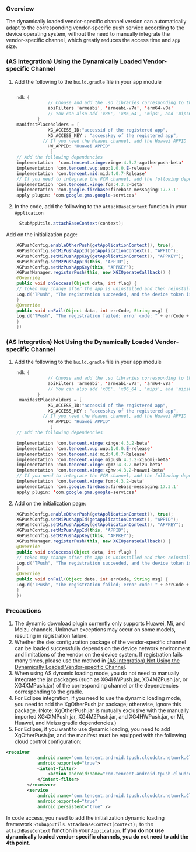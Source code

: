 ### Overview
 The dynamically loaded vendor-specific channel version can automatically adapt to the corresponding vendor-specific push service according to the device operating system, without the need to manually integrate the vendor-specific channel, which greatly reduces the access time and ```app``` size.

### (AS Integration) Using the Dynamically Loaded Vendor-specific Channel

1. Add the following to the ```build.gradle``` file in your app module

```java

    ndk {
                // Choose and add the .so libraries corresponding to the cpu type as needed.
                abiFilters 'armeabi', 'armeabi-v7a', 'arm64-v8a'
                // You can also add 'x86', 'x86_64', 'mips', and 'mips64'.
            }
    manifestPlaceholders = [
                XG_ACCESS_ID:"accessid of the registered app",
                XG_ACCESS_KEY : "accesskey of the registered app",
              // If you need the Huawei channel, add the Huawei APPID 
                HW_APPID: "Huawei APPID"
                 ]
    // Add the following dependencies
    implementation  'com.tencent.xinge:xinge:4.3.2-xgotherpush-beta'
    implementation 'com.tencent.wup:wup:1.0.0.E-release'
    implementation 'com.tencent.mid:mid:4.0.7-Release'
    // If you need to integrate the FCM channel, add the following dependencies and place google-services.json into the root path of your app's model:
    implementation 'com.tencent.xinge:fcm:4.3.2-beta'
    implementation 'com.google.firebase:firebase-messaging:17.3.1'
    apply plugin: 'com.google.gms.google-services'


```
 2. In the code, add the following to the ```attachBaseContext``` function in your ```Application```
```java
     StubAppUtils.attachBaseContext(context);
```


Add on the initialization page: 
```java
    XGPushConfig.enableOtherPush(getApplicationContext(), true);
    XGPushConfig.setMiPushAppId(getApplicationContext(), "APPID");
    XGPushConfig.setMiPushAppKey(getApplicationContext(), "APPKEY");
    XGPushConfig.setMzPushAppId(this, "APPID");
    XGPushConfig.setMzPushAppKey(this, "APPKEY");
    XGPushManager.registerPush(this, new XGIOperateCallback() {
    @Override
    public void onSuccess(Object data, int flag) {
    // token may change after the app is uninstalled and then reinstalled on the device
    Log.d("TPush", "The registration succeeded, and the device token is: " + data);
    }
    @Override
    public void onFail(Object data, int errCode, String msg) {
    Log.d("TPush", "The registration failed; error code: " + errCode + ", error message: " + msg);
    }
    })
```



### (AS Integration) Not Using the Dynamically Loaded Vendor-specific Channel
1. Add the following to the ```build.gradle``` file in your app module
```java
    ndk {
                // Choose and add the .so libraries corresponding to the cpu type as needed.
                abiFilters 'armeabi', 'armeabi-v7a', 'arm64-v8a'
                // You can also add 'x86', 'x86_64', 'mips', and 'mips64'.
            }
     manifestPlaceholders = [
                XG_ACCESS_ID:"accessid of the registered app",
                XG_ACCESS_KEY : "accesskey of the registered app",
              // If you need the Huawei channel, add the Huawei APPID 
                HW_APPID: "Huawei APPID"
                 ]
    // Add the following dependencies

    implementation 'com.tencent.xinge:xinge:4.3.2-beta'
    implementation 'com.tencent.wup:wup:1.0.0.E-release'
    implementation 'com.tencent.mid:mid:4.0.7-Release'
    implementation 'com.tencent.xinge:mipush:4.3.2-xiaomi-beta'
    implementation 'com.tencent.xinge:xgmz:4.3.2-meizu-beta'
    implementation 'com.tencent.xinge:xghw:4.3.2-huawei-beta'
    // If you need to integrate the FCM channel, add the following dependencies and place google-services.json into the root path of your app's model:
    implementation 'com.tencent.xinge:fcm:4.3.2-beta'
    implementation 'com.google.firebase:firebase-messaging:17.3.1'
    apply plugin: 'com.google.gms.google-services'

```
2. Add on the initialization page: 
```java
    XGPushConfig.enableOtherPush(getApplicationContext(), true);
    XGPushConfig.setMiPushAppId(getApplicationContext(), "APPID");
    XGPushConfig.setMiPushAppKey(getApplicationContext(), "APPKEY");
    XGPushConfig.setMzPushAppId(this, "APPID");
    XGPushConfig.setMzPushAppKey(this, "APPKEY");
    XGPushManager.registerPush(this, new XGIOperateCallback() {
    @Override
    public void onSuccess(Object data, int flag) {
    // token may change after the app is uninstalled and then reinstalled on the device
    Log.d("TPush", "The registration succeeded, and the device token is: " + data);
    }
    @Override
    public void onFail(Object data, int errCode, String msg) {
    Log.d("TPush", "The registration failed; error code: " + errCode + ", error message: " + msg);
    }
    })
```
### Precautions
1. The dynamic download plugin currently only supports Huawei, Mi, and Meizu channels. Unknown exceptions may occur on some models, resulting in registration failure.
2. Whether the dex configuration package of the vendor-specific channel can be loaded successfully depends on the device network environment and limitations of the vendor on the device system. If registration fails many times, please use the method in <a href="#(AS Integration) Not Using the Dynamically Loaded Vendor-specific Channel">(AS Integration) Not Using the Dynamically Loaded Vendor-specific Channel</a>.
3. When using AS dynamic loading mode, you do not need to manually integrate the jar packages (such as XG4HWPush.jar, XG4MZPush.jar, or XG4XMPush.jar) of the corresponding channel  or the dependencies corresponding to the gradle.
4. For Eclipse integration, if you need to use the dynamic loading mode, you need to add the   XgOtherPush.jar package; otherwise, ignore this package. (Note: XgOtherPush.jar is mutually exclusive with the manually imported XG4XMPush.jar, XG4MZPush.jar, and XG4HWPush.jar, or Mi, Huawei, and Meizu gradle dependencies.)
5. For Eclipse, if you want to use dynamic loading, you need to add XgOtherPush.jar, and the manifest must be equipped with the following cloud control configuration:
```xml
<receiver
            android:name="com.tencent.android.tpush.cloudctr.network.CloudControlDownloadReceiver"
            android:exported="true">
            <intent-filter>
                <action android:name="com.tencent.android.tpush.cloudcontrol.action.DOWNLOAD_FILE_FINISH" />
            </intent-filter>
        </receiver>
        <service
            android:name="com.tencent.android.tpush.cloudctr.network.CloudControlDownloadService"
            android:exported="true"
            android:persistent="true" />
```
In code access, you need to add the initialization dynamic loading framework ```StubAppUtils.attachBaseContext(context);``` to the ```attachBaseContext``` function in your ```Application```.
**If you do not use dynamically loaded vendor-specific channels, you do not need to add the 4th point**.

